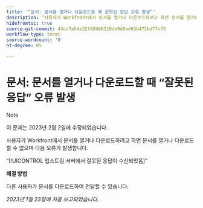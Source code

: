 ```yaml
---
title: '“문서: 문서를 열거나 다운로드할 때 잘못된 응답 오류 발생”'
description: “사용자가 Workfront에서 문서를 열거나 다운로드하려고 하면 문서를 열거나 다운로드할 수 없으며 오류가 발생합니다.”
hidefromtoc: true
source-git-commit: 43cc7a54a32f68460118de9d8ad93b472bd77c75
workflow-type: tm+mt
source-wordcount: '0'
ht-degree: 0%

---
```



# 문서: 문서를 열거나 다운로드할 때 “잘못된 응답” 오류 발생

<!--This article is on the WF and WFP TOC-->

>[!NOTE]
>
>이 문제는 2023년 2월 2일에 수정되었습니다.

사용자가 Workfront에서 문서를 열거나 다운로드하려고 하면 문서를 열거나 다운로드할 수 없으며 다음 오류가 발생합니다.

“[!UICONTROL 업스트림 서버에서 잘못된 응답이 수신되었음]”

**해결 방법**

다른 사용자가 문서를 다운로드하여 전달할 수 있습니다.

_2023년 1월 23일에 처음 보고되었습니다._


